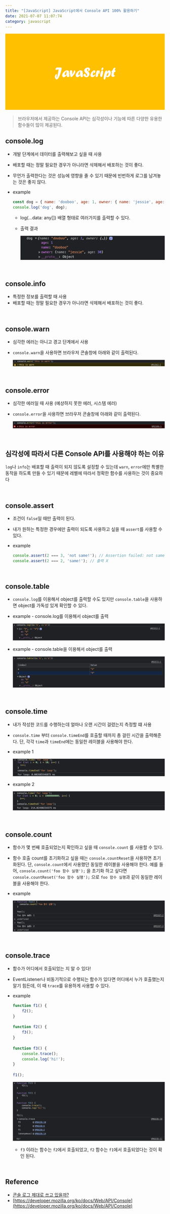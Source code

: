 ```yaml
---
title: "[JavaScript] JavaScript에서 Console API 100% 활용하기"
date: 2021-07-07 11:07:74
category: javascript
---
```


![](images/javascript.png)

> 브라우저에서 제공하는 Console API는 심각성이나 기능에 따른 다양한 유용한 함수들이 많이 제공된다.

## console.log

- 개발 단계에서 데이터를 출력해보고 싶을 때 사용
- 배포할 때는 정말 필요한 경우가 아니라면 삭제해서 배포하는 것이 좋다.
- 무언가 출력한다는 것은 성능에 영향을 줄 수 있기 때문에 빈번하게 로그를 남겨놓는 것은 좋지 않다.
- example

    ```jsx
    const dog = { name: 'dooboo', age: 1, owner: { name: 'jessie', age: 30 } };
    console.log('dog', dog);
    ```

    - log(...data: any[]) 배열 형태로 여러가지를 출력할 수 있다.
    - 출력 결과

        ![](images/log.png)
        
<br />

## console.info

- 특정한 정보를 출력할 때 사용
- 배포할 때는 정말 필요한 경우가 아니라면 삭제해서 배포하는 것이 좋다.
        
<br />

## console.warn

- 심각한 에러는 아니고 경고 단계에서 사용
- `console.warn`을 사용하면 브라우저 콘솔창에 아래와 같이 출력된다.

    ![](images/warn.png)
                
<br />

## console.error

- 심각한 에러일 때 사용 (예상하지 못한 에러, 시스템 에러)
- `console.error`을 사용하면 브라우저 콘솔창에 아래와 같이 출력된다.

    ![](images/error.png)
                
<br />

## 심각성에 따라서 다른 Console API를 사용해야 하는 이유

`log`나 `info`는 배포할 때 출력이 되지 않도록 설정할 수 있는데 `warn`, `error`에만 특별한 동작을 하도록 만들 수 있기 때문에 레벨에 따라서 정확한 함수를 사용하는 것이 중요하다
                
<br />

## console.assert

- 조건이 `false`일 때만 출력이 된다.
- 내가 원하는 특정한 경우에만 출력이 되도록 사용하고 싶을 때 `assert`를 사용할 수 있다.
- example

    ```jsx
    console.assert(2 === 3, 'not same!'); // Assertion failed: not same!
    console.assert(2 === 2, 'same!'); // 출력 X
    ```
                
<br />

## console.table

- `console.log`를 이용해서 object를 출력할 수도 있지만 `console.table`을 사용하면 object를 가독성 있게 확인할 수 있다.
- example - console.log를 이용해서 object를 출력

    ![](images/table1.png)
        
- example - console.table을 이용해서 object를 출력

    ![](images/table2.png)
                
<br />

## console.time

- 내가 작성한 코드를 수행하는데 얼마나 오랜 시간이 걸렸는지 측정할 떄 사용
- `console.time` 부터 `console.timeEnd`를 호출할 때까지 총 걸린 시간을 출력해준다. 단, 각각 `time`과 `timeEnd`에는 동일한 레이블을 사용해야 한다.
- example 1

    ![](images/time1.png)
        
- example 2

    ![](images/time2.png)
                
<br />

## console.count

- 함수가 몇 번째 호출되었는지 확인하고 싶을 때 `console.count` 를 사용할 수 있다.
- 함수 호출 count를 초기화하고 싶을 때는 `console.countReset`을 사용하면 초기화된다. 단, `console.count`에서 사용했던 동일한 레이블을 사용해야 한다. 예를 들어, `console.count('foo 함수 실행');` 을 초기화 하고 싶다면 `console.countReset('foo 함수 실행');` 으로 `foo 함수 실행`과 같이 동일한 레이블을 사용해야 한다.
- example

    ![](images/count.png)
                
<br />

## console.trace

- 함수가 어디에서 호출되었는 지 알 수 있다!
- EventListener나 비동기적으로 수행되는 함수가 있다면 어디에서 누가 호출했는지 알기 힘든데, 이 때 `trace`를 유용하게 사용할 수 있다.
- example

    ```jsx
    function f1() {
    	f2();
    }

    function f2() {
    	f3();
    }

    function f3() {
    	console.trace();
    	console.log('hi!');
    }

    f1();
    ```

    ![](images/trace.png)
        
    - `f3` 이라는 함수는 `f2`에서 호출되었고, `f2` 함수는 `f1`에서 호출되었다는 것이 확인 된다.
                
<br />

## Reference
- [콘솔 로그 제대로 쓰고 있을까?](https://www.youtube.com/watch?v=KxsVV5jbJe4)
- [https://developer.mozilla.org/ko/docs/Web/API/Console](https://developer.mozilla.org/ko/docs/Web/API/Console)
